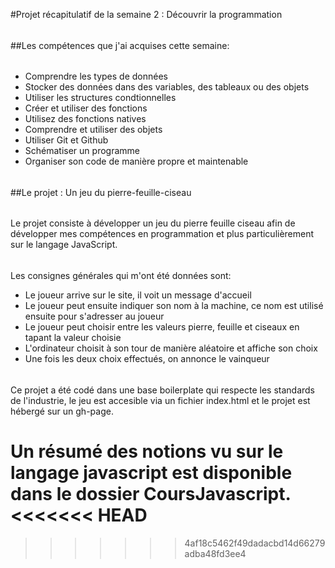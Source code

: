 #Projet récapitulatif de la semaine 2 : Découvrir la programmation
######
##Les compétences que j'ai acquises cette semaine:
######
- Comprendre les types de données
- Stocker des données dans des variables, des tableaux ou des objets
- Utiliser les structures condtionnelles
- Créer et utiliser des fonctions
- Utilisez des fonctions natives
- Comprendre et utiliser des objets
- Utiliser Git et Github
- Schématiser un programme
- Organiser son code de manière propre et maintenable
######
##Le projet : Un jeu du pierre-feuille-ciseau
######
Le projet consiste à développer un jeu du pierre feuille ciseau afin de développer mes compétences en programmation et plus particulièrement sur le langage JavaScript.
######
Les consignes générales qui m'ont été données sont:
- Le joueur arrive sur le site, il voit un message d'accueil
- Le joueur peut ensuite indiquer son nom à la machine, ce nom est utilisé ensuite pour s'adresser au joueur
- Le joueur peut choisir entre les valeurs pierre, feuille et ciseaux en tapant la valeur choisie
- L'ordinateur choisit à son tour de manière aléatoire et affiche son choix
- Une fois les deux choix effectués, on annonce le vainqueur
######
Ce projet a été codé dans une base boilerplate qui respecte les standards de l'industrie, le jeu est accesible via un fichier index.html et le projet est hébergé sur un gh-page.
######
Un résumé des notions vu sur le langage javascript est disponible dans le dossier CoursJavascript.
<<<<<<< HEAD
=======

>>>>>>> 4af18c5462f49dadacbd14d66279adba48fd3ee4
